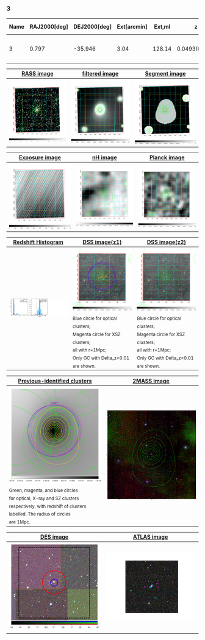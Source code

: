 <div STYLE="page-break-after: always;"></div>

### 3

|Name|RAJ2000[deg]|DEJ2000[deg] |Ext[arcmin]| Ext,ml | z | z_src| C|GC(XSZ,Delta_z<0.01)| GC(OPT,Delta_z<0.01)|GC| R_sig[arcmin] | R500[arcmin] | R500[Mpc]| CRsig[c/s] | CR500[c/s] |L500[1E44 erg/s]|F500[1E-12 erg/s/cm^2]| M500[1E14 Msun]|Tx[keV]|Cnt_sig|Beta|Rc[arcmin]|Comment|Alias|
|---|---|---|---|---|---|------|---|--------|---------|----------|---|---|---|---|---|---|---|---|---|---|---|---|---|---|
|3| 0.797| -35.946| 3.04| 128.14| 0.0493(0.005)| z1, z_xsz| B| MCXC, Tar, XB| A, N| A, MCXC, N, Tar, W, XB| 31.612| 14.921| 0.864| 0.735(0.084)| 0.676(0.077)| 0.772(0.067)| 13.443(1.158)| 1.92(0.08)| 3.25(0.09)| 226.7| 0.523(-0.015+0.022)| 2.503(-0.297+0.394)| -| k383|

|[RASS image](../image/3/3_img.pdf)|[filtered image](../image/3/3_fil.pdf)|[Segment image](../image/3/3_seg.pdf)|
|-------------------|--------------------|-------------------|
| <img src="../image/3/3_img.png" width="300">  | <img src="../image/3/3_fil.png" width="300">   | <img src="../image/3/3_seg.png" width="300">  |

|[Exposure image](../image/3/3_mex.pdf)| [nH image](../image/3/3_nh.pdf)| [Planck image](../image/3/3_p.pdf)|
|-------------------|--------------------|-------------------|
|<img src="../image/3/3_mex.png" width="300">   | <img src="../image/3/3_nh.png" width="300">    | <img src="../image/3/3_p.png" width="300"> |

|[Redshift Histogram](../image/3/3_zg.pdf) | [DSS image(z1)](../image/3/3_dss_z1.pdf)      |  [DSS image(z2)](../image/3/3_dss_z2.pdf)    |
|-------------------|--------------------|-------------------|
|<img src="../image/3/3_zg.png" width="300"> |<img src="../image/3/3_dss_z1.png" width="300"> <sub><br>Blue circle for optical clusters; <br>Magenta circle for XSZ clusters; <br>all with r=1Mpc; <br>Only GC with Delta_z<0.01 are shown. </sub>| <img src="../image/3/3_dss_z2.png" width="300"><sub><br>Blue circle for optical clusters; <br>Magenta circle for XSZ clusters; <br>all with r=1Mpc; <br>Only GC with Delta_z<0.01 are shown. </sub> |

|[Previous-identified clusters](../image/3/3_gc.pdf) | [2MASS image](../image/3/3_2mass.pdf)      |
|-------------------|-------------------|
|<img src=../image/3/3_gc.png width="300"> <br><sub>Green, magenta, and blue circles <br>for optical, X-ray and SZ clusters <br>respectively, with redshift of clusters <br>labelled. The radius of circles <br>are 1Mpc.</sub>|<img src="../image/3/3_2mass.png" width="300">  |

|[DES image](../image/3/3_des.pdf)   |[ATLAS image](../image/3/3_s.pdf)        |
|-------------------|-------------------|
| <img src="../image/3/3_des.png" width="300">  | <img src="../image/3/3_s.png" width="300">  |
